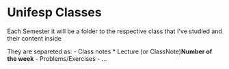 # Unifesp Classes

Each Semester it will be a folder to the respective class that I've studied and their content inside

They are separeted as:
    - Class notes
        * Lecture (or ClassNote)__Number of the week__
    - Problems/Exercises
    - ...
 
